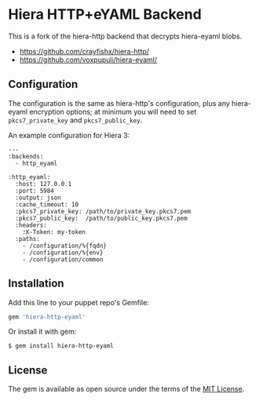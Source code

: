 # Hiera HTTP+eYAML Backend

This is a fork of the hiera-http backend that decrypts hiera-eyaml blobs.

- https://github.com/crayfishx/hiera-http/
- https://github.com/voxpupuli/hiera-eyaml/

## Configuration

The configuration is the same as hiera-http's configuration, plus any
hiera-eyaml encryption options; at minimum you will need to set
`pkcs7_private_key` and `pkcs7_public_key`.

An example configuration for Hiera 3:

```
---
:backends:
  - http_eyaml

:http_eyaml:
  :host: 127.0.0.1
  :port: 5984
  :output: json
  :cache_timeout: 10
  :pkcs7_private_key: /path/to/private_key.pkcs7.pem
  :pkcs7_public_key:  /path/to/public_key.pkcs7.pem
  :headers:
    :X-Token: my-token
  :paths:
    - /configuration/%{fqdn}
    - /configuration/%{env}
    - /configuration/common
```

## Installation

Add this line to your puppet repo's Gemfile:

```ruby
gem 'hiera-http-eyaml'
```

Or install it with gem:

    $ gem install hiera-http-eyaml

## License

The gem is available as open source under the terms of the [MIT License](http://opensource.org/licenses/MIT).

